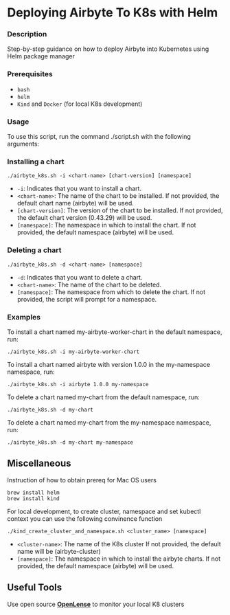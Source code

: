 # Deploying Airbyte To K8s with Helm

### Description


Step-by-step guidance on how to deploy Airbyte into Kubernetes using Helm package manager


### Prerequisites

- `bash`
- `helm`
- `Kind` and `Docker` (for local K8s development)


### Usage

To use this script, run the command ./script.sh with the following arguments:

### Installing a chart

```shell
./airbyte_k8s.sh -i <chart-name> [chart-version] [namespace]
```

- `-i`: Indicates that you want to install a chart.
- `<chart-name>`: The name of the chart to be installed. If not provided, the default chart name (airbyte) will be used.
- `[chart-version]`: The version of the chart to be installed. If not provided, the default chart version (0.43.29) will be used.
- `[namespace]`: The namespace in which to install the chart. If not provided, the default namespace (airbyte) will be used.


### Deleting a chart

```shell
./airbyte_k8s.sh -d <chart-name> [namespace]
```

- `-d`: Indicates that you want to delete a chart.
- `<chart-name>`: The name of the chart to be deleted.
- `[namespace]`: The namespace from which to delete the chart. If not provided, the script will prompt for a namespace.

### Examples

To install a chart named my-airbyte-worker-chart in the default namespace, run:
```shell
./airbyte_k8s.sh -i my-airbyte-worker-chart
```
To install a chart named airbyte with version 1.0.0 in the my-namespace namespace, run:
```shell
./airbyte_k8s.sh -i airbyte 1.0.0 my-namespace
```
To delete a chart named my-chart from the default namespace, run:
```shell
./airbyte_k8s.sh -d my-chart
```
To delete a chart named my-chart from the my-namespace namespace, run:
```shell
./airbyte_k8s.sh -d my-chart my-namespace
```

## Miscellaneous 

Instruction of how to obtain prereq for Mac OS users
```shell
brew install helm
brew install kind
```

For local development, to create cluster, namespace and set kubectl context you can use the following convinence function
```shell
./kind_create_cluster_and_namespace.sh <cluster_name> [namespace] 
```
- `<cluster-name>`: The name of the K8s cluster If not provided, the default name will be (airbyte-cluster)
- `[namespace]`: The namespace in which to install the airbyte charts. If not provided, the default namespace (airbyte) will be used.

## Useful Tools 

Use open source **[OpenLense](https://github.com/MuhammedKalkan/OpenLens)** to monitor your local K8 clusters